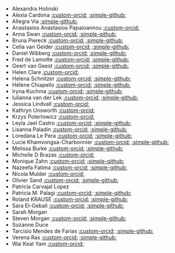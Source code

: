 - Alexandra Holinski  
- Alexia Cardona [:custom-orcid:](https://orcid.org/0000-0002-7877-5565/) [:simple-github:](https://github.com/ac812/)
- Allegra Via  [:simple-github:](https://github.com/allegravia/)
- Anastasios Anastasios Papaioannou [:custom-orcid:](https://orcid.org/0000-0002-8959-4559/) 
- Anna Swan [:custom-orcid:](https://orcid.org/0000-0003-1810-3756/) [:simple-github:](https://github.com/annaswan1/)
- Bruna Piereck [:custom-orcid:](https://orcid.org/0000-0001-5958-0669/) [:simple-github:](https://github.com/bpiereck/)
- Celia van Gelder [:custom-orcid:](https://orcid.org/0000-0002-0223-2329/) [:simple-github:](https://github.com/celiavg/)
- Daniel Wibberg [:custom-orcid:](https://orcid.org/0000-0002-1331-4311/) [:simple-github:](https://github.com/dwibberg/)
- Fred de Lamotte [:custom-orcid:](https://orcid.org/0000-0003-4234-1172/) [:simple-github:](https://github.com/FraggyFred/)
- Geert van Geest [:custom-orcid:](https://orcid.org/0000-0002-1561-078X/) [:simple-github:](https://github.com/geertvangeest/)
- Helen Clare [:custom-orcid:](https://orcid.org/0000-0002-6656-3012/) 
- Helena Schnitzer [:custom-orcid:](https://orcid.org/0000-0002-6382-9452/) [:simple-github:](https://github.com/HelenaSchnitzer/)
- Hélène  Chiapello [:custom-orcid:](https://orcid.org/0000-0001-5102-0632/) [:simple-github:](https://github.com/hchiapello/)
- Iryna Kuchma [:custom-orcid:](https://orcid.org/0000-0002-2064-3439/) [:simple-github:](https://github.com/irynakuchma/)
- Iulianna van der Lek [:custom-orcid:](https://orcid.org/0000-0002-0736-0311/) [:simple-github:](https://github.com/IvdL22/)
- Jessica Lindvall [:custom-orcid:](https://orcid.org/0000-0002-5042-8481/) 
- Kathryn Unsworth [:custom-orcid:](https://orcid.org/0000-0002-5407-9987/) 
- Krzys Poterlowicz [:custom-orcid:](https://orcid.org/0000-0001-6173-5674/) 
- Leyla Jael Castro [:custom-orcid:](https://orcid.org/0000-0003-3986-0510/) [:simple-github:](https://github.com/ljgarcia/)
- Lisanna Paladin [:custom-orcid:](https://orcid.org/0000-0003-0011-9397/) [:simple-github:](https://github.com/lisanna/)
- Loredana Le Pera [:custom-orcid:](https://orcid.org/0000-0002-0076-9878/) [:simple-github:](https://github.com/loredanalepera/)
- Lucie Khamvongsa-Charbonnier [:custom-orcid:](https://orcid.org/0000-0002-1194-0546/) [:simple-github:](https://github.com/lkhamvongsa/)
- Melissa Burke [:custom-orcid:](https://orcid.org/0000-0002-5571-8664/) [:simple-github:](https://github.com/burkemlou/)
- Michelle D Brazas [:custom-orcid:](https://orcid.org/0000-0001-8150-4531/) 
- Monique Zahn [:custom-orcid:](https://orcid.org/0000-0001-7961-6091/) [:simple-github:](https://github.com/m-zahn/)
- Nazeefa Fatima [:custom-orcid:](https://orcid.org/0000-0001-7791-4984/) [:simple-github:](https://github.com/Nazeeefa/)
- Nicola Mulder [:custom-orcid:](https://orcid.org/0000-0003-4905-0941/) 
- Olivier Sand [:custom-orcid:](https://orcid.org/0000-0003-1465-1640/) [:simple-github:](https://github.com/olisand/)
- Patricia Carvajal Lopez  
- Patricia M. Palagi [:custom-orcid:](https://orcid.org/0000-0001-9062-6303/) [:simple-github:](https://github.com/ppalagi/)
- Roland KRAUSE [:custom-orcid:](https://orcid.org/0000-0001-9938-7126/) [:simple-github:](https://github.com/rolandkrause/)
- Sara El-Gebali [:custom-orcid:](https://orcid.org/0000-0003-1378-5495/) [:simple-github:](https://github.com/selgebali/)
- Sarah Morgan  
- Steven Morgan [:custom-orcid:](https://orcid.org/0000-0001-6038-6126/) [:simple-github:](https://github.com/stevenjm11/)
- Suzanne Duce  
- Tarcisio Mendes de Farias [:custom-orcid:](https://orcid.org/0000-0002-3175-5372/) [:simple-github:](https://github.com/tarcisiotmf/)
- Verena Ras [:custom-orcid:](https://orcid.org/0000-0003-3938-7241/) [:simple-github:](https://github.com/Verena90/)
- Wai Keat Yam [:custom-orcid:](https://orcid.org/0000-0003-4595-2796/) 
